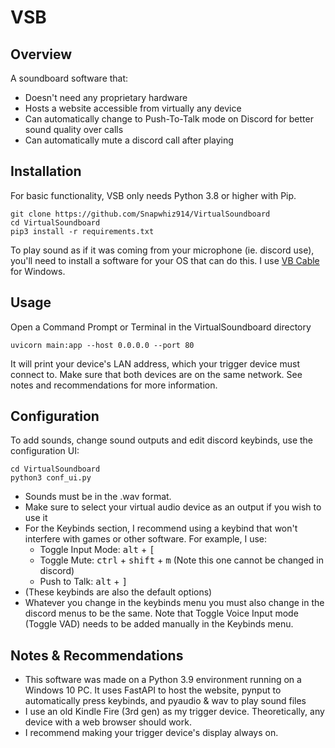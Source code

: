 # VSB
## Overview
A soundboard software that:
 - Doesn't need any proprietary hardware
 - Hosts a website accessible from virtually any device
 - Can automatically change to Push-To-Talk mode on Discord for better sound quality over calls
 - Can automatically mute a discord call after playing

## Installation
For basic functionality, VSB only needs Python 3.8 or higher with Pip.
```
git clone https://github.com/Snapwhiz914/VirtualSoundboard
cd VirtualSoundboard
pip3 install -r requirements.txt
```
To play sound as if it was coming from your microphone (ie. discord use), you'll need to install a software for your OS that can do this. I use [VB Cable](https://vb-audio.com/Cable/) for Windows.

## Usage
Open a Command Prompt or Terminal in the VirtualSoundboard directory
```
uvicorn main:app --host 0.0.0.0 --port 80
```
It will print your device's LAN address, which your trigger device must connect to. Make sure that both devices are on the same network. See notes and recommendations for more information.

## Configuration
To add sounds, change sound outputs and edit discord keybinds, use the configuration UI:
```
cd VirtualSoundboard
python3 conf_ui.py
```
 - Sounds must be in the .wav format.
 - Make sure to select your virtual audio device as an output if you wish to use it
 - For the Keybinds section, I recommend using a keybind that won't interfere with games or other software. For example, I use:
   - Toggle Input Mode: <kbd>alt</kbd> + <kbd>[</kbd>
   - Toggle Mute: <kbd>ctrl</kbd> + <kbd>shift</kbd> + <kbd>m</kbd> (Note this one cannot be changed in discord)
   - Push to Talk: <kbd>alt</kbd> + <kbd>]</kbd>
 - (These keybinds are also the default options)
 - Whatever you change in the keybinds menu you must also change in the discord menus to be the same. Note that Toggle Voice Input mode (Toggle VAD) needs to be added manually in the Keybinds menu.

## Notes & Recommendations
 - This software was made on a Python 3.9 environment running on a Windows 10 PC. It uses FastAPI to host the website, pynput to automatically press keybinds, and pyaudio & wav to play sound files
 - I use an old Kindle Fire (3rd gen) as my trigger device. Theoretically, any device with a web browser should work.
 - I recommend making your trigger device's display always on.
